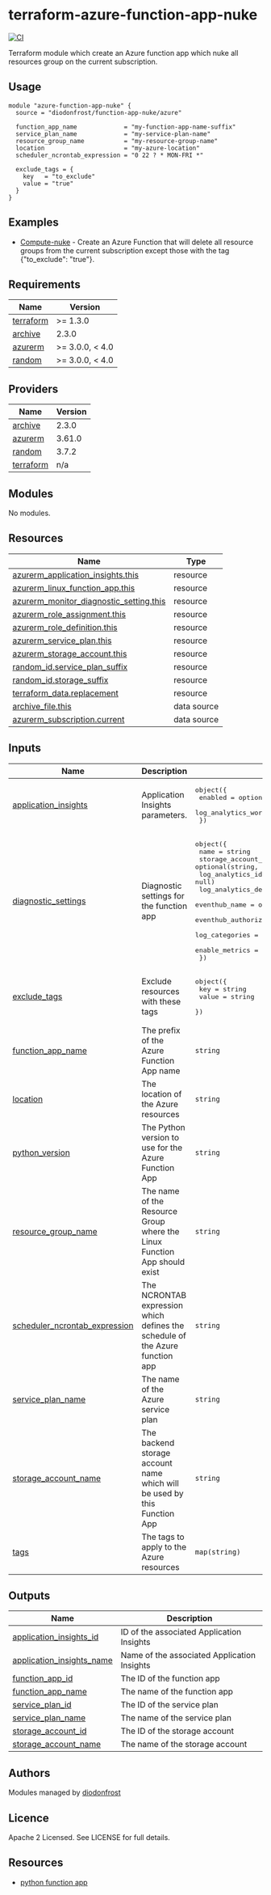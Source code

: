# terraform-azure-function-app-nuke

[![CI](https://github.com/diodonfrost/terraform-azure-function-app-nuke/workflows/CI/badge.svg)](https://github.com/diodonfrost/terraform-azure-function-app-nuke)

Terraform module which create an Azure function app which nuke all resources group on the current subscription.


## Usage
```hcl
module "azure-function-app-nuke" {
  source = "diodonfrost/function-app-nuke/azure"

  function_app_name             = "my-function-app-name-suffix"
  service_plan_name             = "my-service-plan-name"
  resource_group_name           = "my-resource-group-name"
  location                      = "my-azure-location"
  scheduler_ncrontab_expression = "0 22 ? * MON-FRI *"

  exclude_tags = {
    key   = "to_exclude"
    value = "true"
  }
}
```

## Examples

*   [Compute-nuke](https://github.com/diodonfrost/terraform-azure-function-app-nuke/tree/master/examples/resource_group) - Create an Azure Function that will delete all resource groups from the current subscription except those with the tag {"to_exclude": "true"}.

<!-- BEGIN_TF_DOCS -->
## Requirements

| Name | Version |
|------|---------|
| <a name="requirement_terraform"></a> [terraform](#requirement\_terraform) | >= 1.3.0 |
| <a name="requirement_archive"></a> [archive](#requirement\_archive) | 2.3.0 |
| <a name="requirement_azurerm"></a> [azurerm](#requirement\_azurerm) | >= 3.0.0, < 4.0 |
| <a name="requirement_random"></a> [random](#requirement\_random) | >= 3.0.0, < 4.0 |

## Providers

| Name | Version |
|------|---------|
| <a name="provider_archive"></a> [archive](#provider\_archive) | 2.3.0 |
| <a name="provider_azurerm"></a> [azurerm](#provider\_azurerm) | 3.61.0 |
| <a name="provider_random"></a> [random](#provider\_random) | 3.7.2 |
| <a name="provider_terraform"></a> [terraform](#provider\_terraform) | n/a |

## Modules

No modules.

## Resources

| Name | Type |
|------|------|
| [azurerm_application_insights.this](https://registry.terraform.io/providers/hashicorp/azurerm/latest/docs/resources/application_insights) | resource |
| [azurerm_linux_function_app.this](https://registry.terraform.io/providers/hashicorp/azurerm/latest/docs/resources/linux_function_app) | resource |
| [azurerm_monitor_diagnostic_setting.this](https://registry.terraform.io/providers/hashicorp/azurerm/latest/docs/resources/monitor_diagnostic_setting) | resource |
| [azurerm_role_assignment.this](https://registry.terraform.io/providers/hashicorp/azurerm/latest/docs/resources/role_assignment) | resource |
| [azurerm_role_definition.this](https://registry.terraform.io/providers/hashicorp/azurerm/latest/docs/resources/role_definition) | resource |
| [azurerm_service_plan.this](https://registry.terraform.io/providers/hashicorp/azurerm/latest/docs/resources/service_plan) | resource |
| [azurerm_storage_account.this](https://registry.terraform.io/providers/hashicorp/azurerm/latest/docs/resources/storage_account) | resource |
| [random_id.service_plan_suffix](https://registry.terraform.io/providers/hashicorp/random/latest/docs/resources/id) | resource |
| [random_id.storage_suffix](https://registry.terraform.io/providers/hashicorp/random/latest/docs/resources/id) | resource |
| [terraform_data.replacement](https://registry.terraform.io/providers/hashicorp/terraform/latest/docs/resources/data) | resource |
| [archive_file.this](https://registry.terraform.io/providers/hashicorp/archive/2.3.0/docs/data-sources/file) | data source |
| [azurerm_subscription.current](https://registry.terraform.io/providers/hashicorp/azurerm/latest/docs/data-sources/subscription) | data source |

## Inputs

| Name | Description | Type | Default | Required |
|------|-------------|------|---------|:--------:|
| <a name="input_application_insights"></a> [application\_insights](#input\_application\_insights) | Application Insights parameters. | <pre>object({<br/>    enabled                    = optional(bool, false)<br/>    log_analytics_workspace_id = optional(string, null)<br/>  })</pre> | `{}` | no |
| <a name="input_diagnostic_settings"></a> [diagnostic\_settings](#input\_diagnostic\_settings) | Diagnostic settings for the function app | <pre>object({<br/>    name                           = string<br/>    storage_account_id             = optional(string, null)<br/>    log_analytics_id               = optional(string, null)<br/>    log_analytics_destination_type = optional(string, null)<br/>    eventhub_name                  = optional(string, null)<br/>    eventhub_authorization_rule_id = optional(string, null)<br/>    log_categories                 = optional(list(string), ["FunctionAppLogs"])<br/>    enable_metrics                 = optional(bool, false)<br/>  })</pre> | `null` | no |
| <a name="input_exclude_tags"></a> [exclude\_tags](#input\_exclude\_tags) | Exclude resources with these tags | <pre>object({<br/>    key   = string<br/>    value = string<br/>  })</pre> | `null` | no |
| <a name="input_function_app_name"></a> [function\_app\_name](#input\_function\_app\_name) | The prefix of the Azure Function App name | `string` | n/a | yes |
| <a name="input_location"></a> [location](#input\_location) | The location of the Azure resources | `string` | n/a | yes |
| <a name="input_python_version"></a> [python\_version](#input\_python\_version) | The Python version to use for the Azure Function App | `string` | `"3.12"` | no |
| <a name="input_resource_group_name"></a> [resource\_group\_name](#input\_resource\_group\_name) | The name of the Resource Group where the Linux Function App should exist | `string` | n/a | yes |
| <a name="input_scheduler_ncrontab_expression"></a> [scheduler\_ncrontab\_expression](#input\_scheduler\_ncrontab\_expression) | The NCRONTAB expression which defines the schedule of the Azure function app | `string` | `"0 22 ? * MON-FRI *"` | no |
| <a name="input_service_plan_name"></a> [service\_plan\_name](#input\_service\_plan\_name) | The name of the Azure service plan | `string` | `null` | no |
| <a name="input_storage_account_name"></a> [storage\_account\_name](#input\_storage\_account\_name) | The backend storage account name which will be used by this Function App | `string` | `null` | no |
| <a name="input_tags"></a> [tags](#input\_tags) | The tags to apply to the Azure resources | `map(string)` | `{}` | no |

## Outputs

| Name | Description |
|------|-------------|
| <a name="output_application_insights_id"></a> [application\_insights\_id](#output\_application\_insights\_id) | ID of the associated Application Insights |
| <a name="output_application_insights_name"></a> [application\_insights\_name](#output\_application\_insights\_name) | Name of the associated Application Insights |
| <a name="output_function_app_id"></a> [function\_app\_id](#output\_function\_app\_id) | The ID of the function app |
| <a name="output_function_app_name"></a> [function\_app\_name](#output\_function\_app\_name) | The name of the function app |
| <a name="output_service_plan_id"></a> [service\_plan\_id](#output\_service\_plan\_id) | The ID of the service plan |
| <a name="output_service_plan_name"></a> [service\_plan\_name](#output\_service\_plan\_name) | The name of the service plan |
| <a name="output_storage_account_id"></a> [storage\_account\_id](#output\_storage\_account\_id) | The ID of the storage account |
| <a name="output_storage_account_name"></a> [storage\_account\_name](#output\_storage\_account\_name) | The name of the storage account |
<!-- END_TF_DOCS -->

## Authors

Modules managed by [diodonfrost](https://github.com/diodonfrost)

## Licence

Apache 2 Licensed. See LICENSE for full details.

## Resources

* [python function app](https://docs.microsoft.com/en-us/azure/azure-functions/functions-create-first-function-python)
